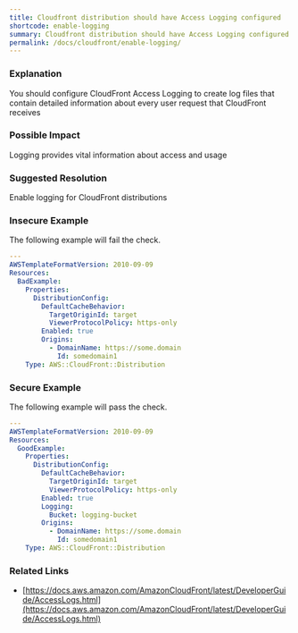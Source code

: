 ```yaml
---
title: Cloudfront distribution should have Access Logging configured
shortcode: enable-logging
summary: Cloudfront distribution should have Access Logging configured 
permalink: /docs/cloudfront/enable-logging/
---
```


### Explanation

You should configure CloudFront Access Logging to create log files that contain detailed information about every user request that CloudFront receives

### Possible Impact
Logging provides vital information about access and usage

### Suggested Resolution
Enable logging for CloudFront distributions


### Insecure Example

The following example will fail the  check.

```yaml
---
AWSTemplateFormatVersion: 2010-09-09
Resources:
  BadExample:
    Properties:
      DistributionConfig:
        DefaultCacheBehavior:
          TargetOriginId: target
          ViewerProtocolPolicy: https-only
        Enabled: true
        Origins:
          - DomainName: https://some.domain
            Id: somedomain1
    Type: AWS::CloudFront::Distribution

```



### Secure Example

The following example will pass the  check.

```yaml
---
AWSTemplateFormatVersion: 2010-09-09
Resources:
  GoodExample:
    Properties:
      DistributionConfig:
        DefaultCacheBehavior:
          TargetOriginId: target
          ViewerProtocolPolicy: https-only
        Enabled: true
        Logging:
          Bucket: logging-bucket
        Origins:
          - DomainName: https://some.domain
            Id: somedomain1
    Type: AWS::CloudFront::Distribution

```




### Related Links


- [https://docs.aws.amazon.com/AmazonCloudFront/latest/DeveloperGuide/AccessLogs.html](https://docs.aws.amazon.com/AmazonCloudFront/latest/DeveloperGuide/AccessLogs.html)


